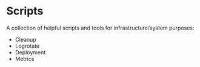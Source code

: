 # Scripts

A collection of helpful scripts and tools for infrastructure/system purposes:

- Cleanup
- Logrotate
- Deployment
- Metrics
